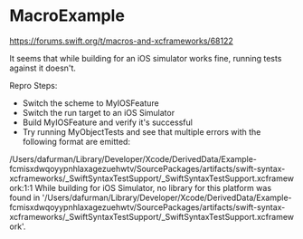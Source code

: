 # MacroExample
https://forums.swift.org/t/macros-and-xcframeworks/68122

It seems that while building for an iOS simulator works fine, running tests against it doesn't.

Repro Steps:
- Switch the scheme to MyIOSFeature
- Switch the run target to an iOS Simulator
- Build MyIOSFeature and verify it's successful
- Try running MyObjectTests and see that multiple errors with the following format are emitted:

/Users/dafurman/Library/Developer/Xcode/DerivedData/Example-fcmisxdwqoyypnhlaxagezuehwtv/SourcePackages/artifacts/swift-syntax-xcframeworks/_SwiftSyntaxTestSupport/_SwiftSyntaxTestSupport.xcframework:1:1 While building for iOS Simulator, no library for this platform was found in '/Users/dafurman/Library/Developer/Xcode/DerivedData/Example-fcmisxdwqoyypnhlaxagezuehwtv/SourcePackages/artifacts/swift-syntax-xcframeworks/_SwiftSyntaxTestSupport/_SwiftSyntaxTestSupport.xcframework'.
